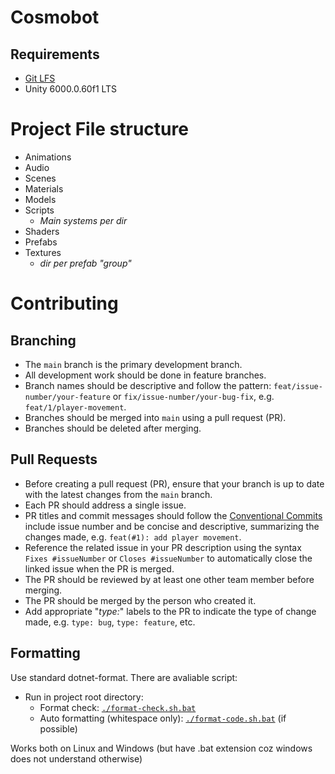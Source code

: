 # Cosmobot

## Requirements

- [Git LFS](https://git-lfs.com/)
- Unity 6000.0.60f1 LTS

# Project File structure

- Animations
- Audio
- Scenes
- Materials
- Models
- Scripts
  - _Main systems per dir_ 
- Shaders
- Prefabs
- Textures
  - _dir per prefab "group"_

# Contributing

## Branching

- The `main` branch is the primary development branch.
- All development work should be done in feature branches.
- Branch names should be descriptive and follow the pattern: `feat/issue-number/your-feature` or 
  `fix/issue-number/your-bug-fix`, e.g. `feat/1/player-movement`.
- Branches should be merged into `main` using a pull request (PR).
- Branches should be deleted after merging.

## Pull Requests

- Before creating a pull request (PR), ensure that your branch is up to date with the latest changes
  from the `main` branch.
- Each PR should address a single issue.
- PR titles and commit messages should follow the 
  [Conventional Commits](https://www.conventionalcommits.org/en/v1.0.0/) include issue number and be
  concise and descriptive, summarizing the changes made, e.g. `feat(#1): add player movement`.
- Reference the related issue in your PR description using the syntax `Fixes #issueNumber` or 
  `Closes #issueNumber` to automatically close the linked issue when the PR is merged.
- The PR should be reviewed by at least one other team member before merging.
- The PR should be merged by the person who created it.
- Add appropriate "_type:_" labels to the PR to indicate the type of change made, e.g. `type: bug`, 
  `type: feature`, etc.

## Formatting

Use standard dotnet-format. There are avaliable script:
- Run in project root directory:
  - Format check: [`./format-check.sh.bat`](./format-check.sh.bat)
  - Auto formatting (whitespace only): [`./format-code.sh.bat`](./format-code.sh.bat) (if possible)

Works both on Linux and Windows (but have .bat extension coz windows does not understand otherwise)
